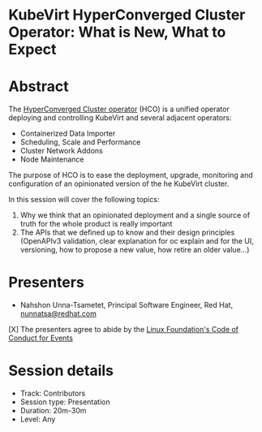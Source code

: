 # KubeVirt HyperConverged Cluster Operator: What is New, What to Expect

# Abstract
The [HyperConverged Cluster operator](https://github.com/kubevirt/hyperconverged-cluster-operator) (HCO) is a unified operator
deploying and controlling KubeVirt and several adjacent operators:
* Containerized Data Importer
* Scheduling, Scale and Performance
* Cluster Network Addons
* Node Maintenance

The purpose of HCO is to ease the deployment, upgrade, monitoring and configuration of an opinionated version of the he KubeVirt cluster.

In this session will cover the following topics:
1. Why we think that an opinionated deployment and a single source of truth for the whole product is really important
2. The APIs that we defined up to know and their design principles (OpenAPIv3 validation, clear explanation for oc explain 
   and for the UI, versioning, how to propose a new value, how retire an older value...)

# Presenters
- Nahshon Unna-Tsametet, Principal Software Engineer, Red Hat, nunnatsa@redhat.com

[X] The presenters agree to abide by the
    [Linux Foundation's Code of Conduct for Events](https://events.linuxfoundation.org/about/code-of-conduct/)

# Session details
- Track: Contributors
- Session type: Presentation
- Duration: 20m-30m
- Level: Any
